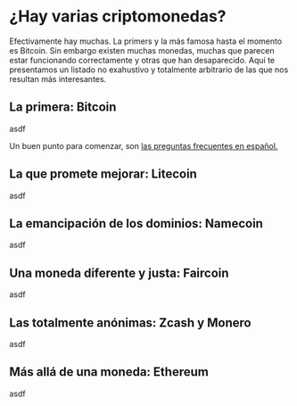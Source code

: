 # ¿Hay varias criptomonedas?

Efectivamente hay muchas. La primers y la más famosa hasta el momento es Bitcoin. Sin embargo existen muchas monedas, muchas que parecen estar funcionando correctamente y otras que han desaparecido. Aquí te presentamos un listado no exahustivo y totalmente arbitrario de las que nos resultan más interesantes.

## La primera: Bitcoin

asdf

Un buen punto para comenzar, son [las preguntas frecuentes en español.](https://bitcoin.org/es/faq)

## La que promete mejorar: Litecoin

asdf

## La emancipación de los dominios: Namecoin

asdf

## Una moneda diferente y justa: Faircoin

asdf

## Las totalmente anónimas: Zcash y Monero

asdf

## Más allá de una moneda: Ethereum

asdf

